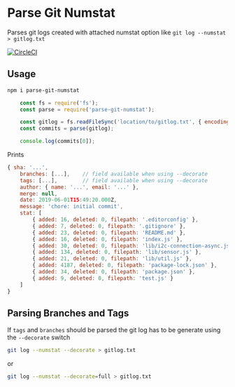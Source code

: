 # Parse Git Numstat

Parses git logs created with attached numstat option like `git log --numstat > gitlog.txt`

[![CircleCI](https://circleci.com/gh/codevey/parse-git-numstat.svg?style=svg)](https://circleci.com/gh/codevey/parse-git-numstat)

## Usage

```bash
npm i parse-git-numstat
```

```js
    const fs = require('fs');
    const parse = require('parse-git-numstat');

    const gitlog = fs.readFileSync('location/to/gitlog.txt', { encoding: 'utf-8' });
    const commits = parse(gitlog);

    console.log(commits[0]);
```

Prints

```js
{ sha: '...',
    branches: [...],    // field available when using --decorate
    tags: [...],        // field available when using --decorate
    author: { name: '...', email: '...' },
    merge: null,
    date: 2019-06-01T15:49:20.000Z,
    message: 'chore: initial commit',
    stat: [
        { added: 16, deleted: 0, filepath: '.editorconfig' },
        { added: 7, deleted: 0, filepath: '.gitignore' },
        { added: 23, deleted: 0, filepath: 'README.md' },
        { added: 16, deleted: 0, filepath: 'index.js' },
        { added: 30, deleted: 0, filepath: 'lib/i2c-connection-async.js' },
        { added: 134, deleted: 0, filepath: 'lib/sensor.js' },
        { added: 21, deleted: 0, filepath: 'lib/util.js' },
        { added: 4187, deleted: 0, filepath: 'package-lock.json' },
        { added: 34, deleted: 0, filepath: 'package.json' },
        { added: 9, deleted: 0, filepath: 'test.js' }
    ]
}
```

## Parsing Branches and Tags

If `tags` and `branches` should be parsed the git log has to be generate using the `--decorate` switch

```bash
git log --numstat --decorate > gitlog.txt
```

or

```bash
git log --numstat --decorate=full > gitlog.txt
```
